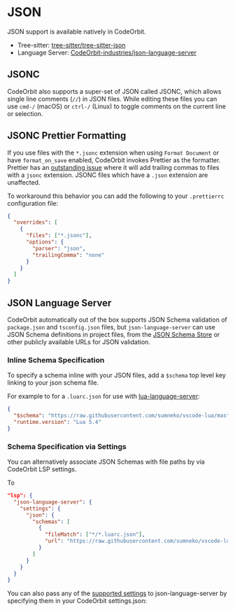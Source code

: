 ﻿# JSON

JSON support is available natively in CodeOrbit.

- Tree-sitter: [tree-sitter/tree-sitter-json](https://github.com/tree-sitter/tree-sitter-json)
- Language Server: [CodeOrbit-industries/json-language-server](https://github.com/CodeOrbit-industries/json-language-server)

## JSONC

CodeOrbit also supports a super-set of JSON called JSONC, which allows single line comments (`//`) in JSON files.
While editing these files you can use `cmd-/` (macOS) or `ctrl-/` (Linux) to toggle comments on the current line or selection.

## JSONC Prettier Formatting

If you use files with the `*.jsonc` extension when using `Format Document` or have `format_on_save` enabled, CodeOrbit invokes Prettier as the formatter. Prettier has an [outstanding issue](https://github.com/prettier/prettier/issues/15956) where it will add trailing commas to files with a `jsonc` extension. JSONC files which have a `.json` extension are unaffected.

To workaround this behavior you can add the following to your `.prettierrc` configuration file:

```json
{
  "overrides": [
    {
      "files": ["*.jsonc"],
      "options": {
        "parser": "json",
        "trailingComma": "none"
      }
    }
  ]
}
```

## JSON Language Server

CodeOrbit automatically out of the box supports JSON Schema validation of `package.json` and `tsconfig.json` files, but `json-language-server` can use JSON Schema definitions in project files, from the [JSON Schema Store](https://www.schemastore.org) or other publicly available URLs for JSON validation.

### Inline Schema Specification

To specify a schema inline with your JSON files, add a `$schema` top level key linking to your json schema file.

For example to for a `.luarc.json` for use with [lua-language-server](https://github.com/LuaLS/lua-language-server/):

```json
{
  "$schema": "https://raw.githubusercontent.com/sumneko/vscode-lua/master/setting/schema.json",
  "runtime.version": "Lua 5.4"
}
```

### Schema Specification via Settings

You can alternatively associate JSON Schemas with file paths by via CodeOrbit LSP settings.

To

```json
"lsp": {
  "json-language-server": {
    "settings": {
      "json": {
        "schemas": [
          {
            "fileMatch": ["*/*.luarc.json"],
            "url": "https://raw.githubusercontent.com/sumneko/vscode-lua/master/setting/schema.json"
          }
        ]
      }
    }
  }
}
```

You can also pass any of the [supported settings](https://github.com/Microsoft/vscode/blob/main/extensions/json-language-features/server/README.md#settings) to json-language-server by specifying them in your CodeOrbit settings.json:

<!--
TBD: Add formatter (prettier) settings (autoformat, tab_size, etc)
-->
